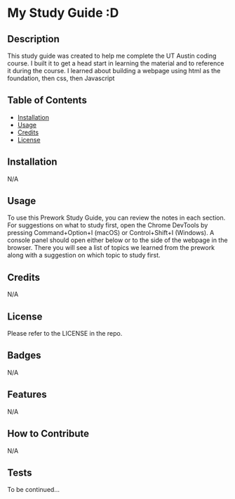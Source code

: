 # My Study Guide :D

## Description

This study guide was created to help me complete the UT Austin coding course. I built it to get a head start in learning the material and to reference it during the course. I learned about building a webpage using html as the foundation, then css, then Javascript 

## Table of Contents

- [Installation](#installation)
- [Usage](#usage)
- [Credits](#credits)
- [License](#license)

## Installation

N/A

## Usage

To use this Prework Study Guide, you can review the notes in each section. For suggestions on what to study first, open the Chrome DevTools by pressing Command+Option+I (macOS) or Control+Shift+I (Windows). A console panel should open either below or to the side of the webpage in the browser. There you will see a list of topics we learned from the prework along with a suggestion on which topic to study first.

## Credits

N/A

## License

Please refer to the LICENSE in the repo.


## Badges

N/A

## Features

N/A

## How to Contribute

N/A

## Tests

To be continued...